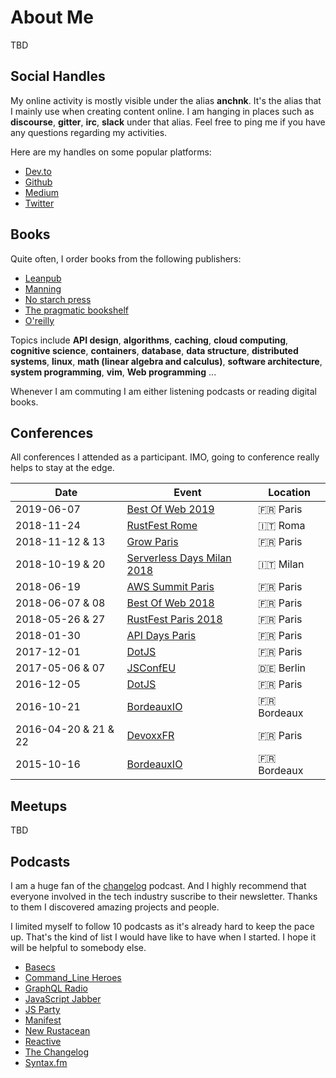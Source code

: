 # About Me

TBD

## Social Handles

My online activity is mostly visible under the alias **anchnk**. It's the alias
that I mainly use when creating content online.  I am hanging in places such as
**discourse**, **gitter**, **irc**, **slack** under that alias. Feel free to
ping me if you have any questions regarding  my activities.

Here are my handles on some popular platforms:

- [Dev.to](https://dev.to/anchnk)
- [Github](https://github.com/anchnk)
- [Medium](https://medium.com/@anchnk)
- [Twitter](https://twitter.com/anchnk)

## Books

Quite often, I order books from the following publishers:

- [Leanpub](https://leanpub.com/)
- [Manning](https://www.manning.com/)
- [No starch press](https://nostarch.com/)
- [The pragmatic bookshelf](https://pragprog.com/)
- [O'reilly](https://www.oreilly.com/)

Topics include **API design**, **algorithms**, **caching**, **cloud computing**,
**cognitive science**, **containers**, **database**, **data structure**,
**distributed systems**, **linux**, **math (linear algebra and calculus)**,
**software architecture**, **system programming**, **vim**, **Web programming**
...

Whenever I am commuting I am either listening podcasts or reading digital books.

## Conferences

All conferences I attended as a participant. IMO, going to conference
really helps to stay at the edge.


 Date                 |Event                                                    | Location
----------------------|---------------------------------------------------------|-----------
 2019-06-07           |[Best Of Web 2019][2019-best-of-web-paris]               | 🇫🇷 Paris
 2018-11-24           |[RustFest Rome][2018-rust-fest-rome]                     | 🇮🇹 Roma
 2018-11-12 & 13      |[Grow Paris][grow-paris]                                 | 🇫🇷 Paris
 2018-10-19 & 20      |[Serverless Days Milan 2018][2018-serverless-days-milan] | 🇮🇹 Milan
 2018-06-19           |[AWS Summit Paris][aws-summit-paris]                     | 🇫🇷 Paris
 2018-06-07 & 08      |[Best Of Web 2018][2018-best-of-web-paris]               | 🇫🇷 Paris
 2018-05-26 & 27      |[RustFest Paris 2018][2018-rust-fest-paris]              | 🇫🇷 Paris
 2018-01-30           |[API Days Paris][2018-api-days-paris]                    | 🇫🇷 Paris
 2017-12-01           |[DotJS][2017-dotjs-paris]                                | 🇫🇷 Paris
 2017-05-06 & 07      |[JSConfEU][2017-jsconf-eu-berlin]                        | 🇩🇪 Berlin
 2016-12-05           |[DotJS][2016-dotjs-paris]                                | 🇫🇷 Paris
 2016-10-21           |[BordeauxIO][bordeaux.io]                                | 🇫🇷 Bordeaux
 2016-04-20 & 21 & 22 |[DevoxxFR][2016-devoxxfr-paris]                          | 🇫🇷 Paris
 2015-10-16           |[BordeauxIO][bordeaux.io]                                | 🇫🇷 Bordeaux

[2019-best-of-web-paris]: http://bestofweb.paris/
[2018-rust-fest-rome]: https://ti.to/asquera-event-ug/rustfest-rome-2018/en
[2018-serverless-days-milan]: https://2018.milan.serverlessdays.io/
[2018-aws-summit-paris]: https://amzn.to/1NXGo6j/
[2018-best-of-web-paris]: http://bestofweb.paris/2018/
[2018-rust-fest-paris]: https://paris.rustfest.eu/
[2018-api-days-paris]: http://www.apidays.io/
[2017-dotjs-paris]: https://2017.dotjs.io/
[2017-jsconf-eu-berlin]: https://2017.jsconf.eu/
[2016-dotjs-paris]: https://www.dotconferences.com/conference/dotjs-2016
[2016-devoxxfr-paris]: https://www.devoxx.fr/agenda?year=2016

[aws-summit-paris]: https://aws.amazon.com/fr/events/summits/paris/
[grow-paris]: https://www.grow.paris/
[bordeaux.io]:https://www.bdx.io/

## Meetups

TBD

## Podcasts

I am a huge fan of the [changelog](https://changelog.com) podcast. And I highly
recommend that everyone involved in the tech industry suscribe to their
newsletter. Thanks to them I discovered amazing projects and people.

I limited myself to follow 10 podcasts as it's already hard to keep the pace up.
That's the kind of list I would have like to have when I started. I hope it will
be helpful to somebody else.

- [Basecs](https://www.codenewbie.org/basecs)
- [Command_Line Heroes](https://www.redhat.com/en/command-line-heroes)
- [GraphQL Radio](https://graphqlradio.com/)
- [JavaScript Jabber](https://devchat.tv/js-jabber)
- [JS Party](https://changelog.com/jsparty)
- [Manifest](https://manifest.fm/)
- [New Rustacean](https://newrustacean.com/)
- [Reactive](http://reactive.audio/)
- [The Changelog](https://changelog.com/podcast)
- [Syntax.fm](https://syntax.fm/)






